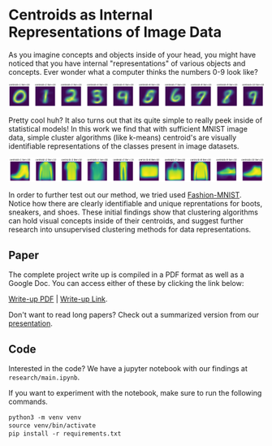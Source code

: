 # Centroids as Internal Representations of Image Data

As you imagine concepts and objects inside of your head, you might have noticed that you have internal "representations" of various objects and concepts. Ever wonder what a computer thinks the numbers 0-9 look like?

<div align="center">
    <img src="./assets/mnist.png" alt="plts"/>
</div>

Pretty cool huh? It also turns out that its quite simple to really peek inside of statistical models! In this work we find that with sufficient MNIST image data, simple cluster algorithms (like k-means) centroid's are visually identifiable representations of the classes present in image datasets.

<img src="./assets/fmnist2.png" alt="plts"/>

In order to further test out our method, we tried used [Fashion-MNIST](https://en.wikipedia.org/wiki/Fashion_MNIST). Notice how there are clearly identifiable and unique reprentations for boots, sneakers, and shoes. These initial findings show that clustering algorithms can hold visual concepts inside of their centroids, and suggest further research into unsupervised clustering methods for data representations.

## Paper
The complete project write up is compiled in a PDF format as well as a Google Doc. You can access either of these by clicking the link below:

[Write-up PDF](./assets/4022%20Project%20Write-up.pdf) | [Write-up Link](https://docs.google.com/document/d/1jfs_Y3a3PV33UePfLRl7O0zu-oGrzLDcF12To9LohM0/edit?usp=sharing). 

Don't want to read long papers? Check out a summarized version from our [presentation](https://docs.google.com/presentation/d/1LgfTgp0mLIOAv0NgphH1Dabi6m-mlunv26zONNy2kFc/edit?usp=sharing).


## Code
Interested in the code? We have a jupyter notebook with our findings at ```research/main.ipynb```. 

If you want to experiment with the notebook, make sure to run the following commands.

```
python3 -m venv venv
source venv/bin/activate
pip install -r requirements.txt
```